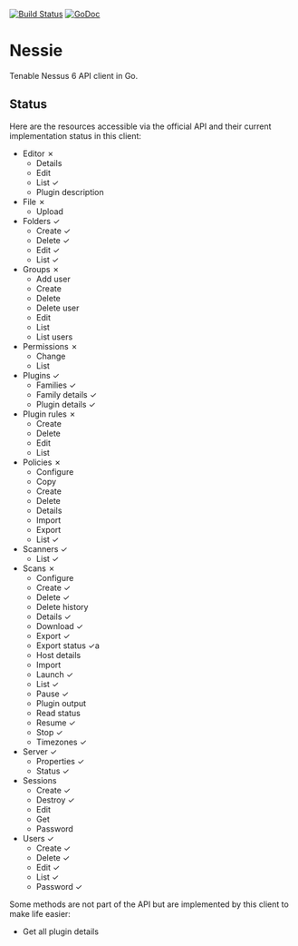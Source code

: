 [![Build Status](https://travis-ci.org/attwad/nessie.svg?branch=master)](https://travis-ci.org/attwad/nessie)
[![GoDoc](https://godoc.org/github.com/attwad/nessie?status.png)](https://godoc.org/github.com/attwad/nessie)

Nessie
======

Tenable Nessus 6 API client in Go.


Status
------

Here are the resources accessible via the official API and their current implementation status in this client:

- Editor ✗
  - Details
  - Edit
  - List ✓
  - Plugin description
- File ✗
  - Upload
- Folders ✓
  - Create ✓
  - Delete ✓
  - Edit ✓
  - List ✓
- Groups ✗
  - Add user
  - Create
  - Delete
  - Delete user
  - Edit
  - List
  - List users
- Permissions ✗
  - Change
  - List
- Plugins ✓
  - Families ✓
  - Family details ✓
  - Plugin details ✓
- Plugin rules ✗
  - Create
  - Delete
  - Edit
  - List
- Policies ✗
  - Configure
  - Copy
  - Create
  - Delete
  - Details
  - Import
  - Export
  - List ✓
- Scanners ✓
  - List ✓
- Scans ✗
  - Configure
  - Create ✓
  - Delete ✓
  - Delete history
  - Details ✓
  - Download ✓
  - Export ✓
  - Export status ✓a
  - Host details 
  - Import
  - Launch ✓
  - List ✓
  - Pause ✓
  - Plugin output
  - Read status
  - Resume ✓
  - Stop ✓
  - Timezones ✓
- Server ✓
  - Properties ✓
  - Status ✓ 
- Sessions
  - Create ✓
  - Destroy ✓
  - Edit
  - Get
  - Password
- Users ✓
  - Create ✓
  - Delete ✓
  - Edit ✓
  - List ✓
  - Password ✓

Some methods are not part of the API but are implemented by this client to make life easier:

-  Get all plugin details
